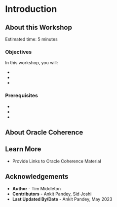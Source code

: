 # Introduction

## About this Workshop



Estimated time: 5 minutes

### Objectives

In this workshop, you will:

* 
* 
* 

### Prerequisites

* 
* 
*

## About Oracle Coherence






## Learn More

* Provide Links to Oracle Coherence Material

## Acknowledgements

* **Author** -  Tim Middleton
* **Contributors** - Ankit Pandey, Sid Joshi
* **Last Updated By/Date** - Ankit Pandey, May 2023